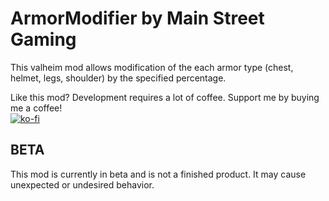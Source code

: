 # ArmorModifier by Main Street Gaming
This valheim mod allows modification of the each armor type (chest, helmet, legs, shoulder) by the specified percentage.

Like this mod? Development requires a lot of coffee. Support me by buying me a coffee!  
[![ko-fi](https://storage.ko-fi.com/cdn/kofi1.png)](https://ko-fi.com/Z8Z6IHWJT)

## BETA
This mod is currently in beta and is not a finished product. It may cause unexpected or undesired behavior.